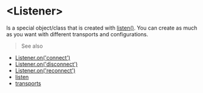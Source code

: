 # &lt;Listener&gt;

Is a special object/class that is created with [listen()](/api/javascript/listen). You can create as much as you want with different transports and configurations.


> See also
- [Listener.on('connect')](/api/javascript/Listener-onconnect)
- [Listener.on('disconnect')](/api/javascript/Listener-ondisconnect)
- [Listener.on('reconnect')](/api/javascript/Listener-onreconnect)
- [listen](/api/javascript/listen)
- [transports](/transports)
